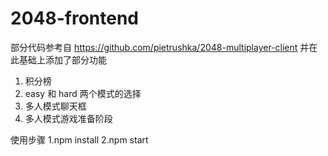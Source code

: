 # 2048-frontend

部分代码参考自 https://github.com/pietrushka/2048-multiplayer-client
并在此基础上添加了部分功能

1. 积分榜
2. easy 和 hard 两个模式的选择
3. 多人模式聊天框
4. 多人模式游戏准备阶段

使用步骤
1.npm install
2.npm start
